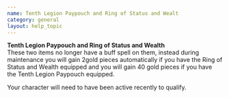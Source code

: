 ```yaml
---
name: Tenth Legion Paypouch and Ring of Status and Wealt
category: general
layout: help_topic
---
```

**Tenth Legion Paypouch and Ring of Status and Wealth**  
These two items no longer have a buff spell on them, instead during maintenance you will gain 2gold pieces automatically if you have the Ring of Status and Wealth equipped and you will gain 40 gold pieces if you have the Tenth Legion Paypouch equipped.

Your character will need to have been active recently to qualify.